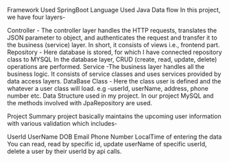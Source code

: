 
Framework Used
SpringBoot
Language Used
Java
Data flow
In this project, we have four layers-

Controller - The controller layer handles the HTTP requests, translates the JSON parameter to object, and authenticates the request and transfer it to the business (service) layer. In short, it consists of views i.e., frontend part.
Repository - Here database is stored, for which I have connected repository class to MYSQL In the database layer, CRUD (create, read, update, delete) operations are performed.
Service -The business layer handles all the business logic. It consists of service classes and uses services provided by data access layers.
DataBase Class - Here the class user is defined and the whatever a user class will load. e.g -userId, userName, address, phone number etc.
Data Structure used in my project.
In our project MySQL and the methods involved with JpaRepository are used.

Project Summary
project basically maintains the upcoming user information with various validation which includes-

UserId
UserName
DOB
Email
Phone Number
LocalTime of entering the data
You can read, read by specific id, update userName of specific userId, delete a user by their userId by api calls.
